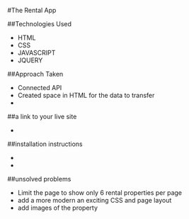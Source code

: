 #The Rental App

##Technologies Used

- HTML
- CSS
- JAVASCRIPT
- JQUERY



##Approach Taken

- Connected API
- Created space in HTML for the data to transfer
- 


##a link to your live site 

-

##installation instructions

-
-

##unsolved problems

- Limit the page to show only 6 rental properties per page
- add a more modern an exciting CSS and page layout
- add images of the property